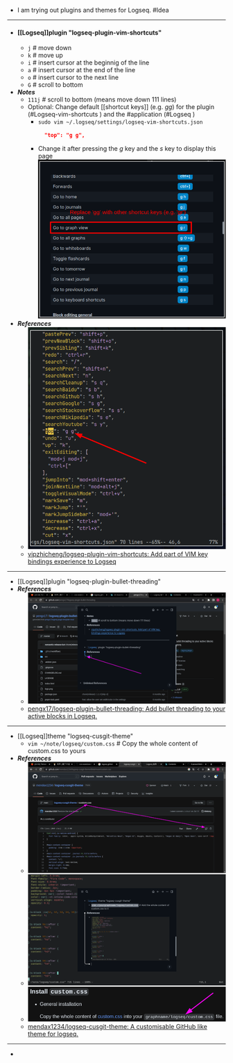 - I am trying out plugins and themes for Logseq. #Idea
- ---
- #### [[Logseq]]plugin "logseq-plugin-vim-shortcuts"
	- `j` # move down
	- `k` # move up
	- `i` # insert cursor at the beginnig of the line
	- `a` # insert cursor at the end of the line
	- `o` # insert cursor to the next line
	- `G` # scroll to bottom
- ***Notes***
	- `111j` # scroll to bottom (means move down 111 lines)
	- Optional: Change default [[shortcut keys]] (e.g. *gg*) for the plugin (#Logseq-vim-shortcuts ) and the #application (#Logseq )
		- `sudo vim ~/.logseq/settings/logseq-vim-shortcuts.json`
		  ```json
		  	"top": "g g",
		  ```
		- Change it after pressing the *g* key and the *s* key to display this page
		  ![image.png](../assets/image_1670922753697_0.png)
- ***References***
	- ![image.png](../assets/image_1670828087730_0.png)
	- [vipzhicheng/logseq-plugin-vim-shortcuts: Add part of VIM key bindings experience to Logseq](https://github.com/vipzhicheng/logseq-plugin-vim-shortcuts)
- ---
- [[Logseq]]plugin "logseq-plugin-bullet-threading"
- ***References***
	- ![image.png](../assets/image_1667099250987_0.png)
	- [pengx17/logseq-plugin-bullet-threading: Add bullet threading to your active blocks in Logseq.](https://github.com/pengx17/logseq-plugin-bullet-threading)
- ---
- [[Logseq]]theme "logseq-cusgit-theme"
	- `vim ~/note/logseq/custom.css` # Copy the whole content of custom.css to yours
- ***References***
	- ![image.png](../assets/image_1667112924162_0.png)
	- ![image.png](../assets/image_1667111715985_0.png)
	- ![image.png](../assets/image_1667111924903_0.png)
	- [mendax1234/logseq-cusgit-theme: A customisable GitHub like theme for logseq.](https://github.com/mendax1234/logseq-cusgit-theme)
- ---
-